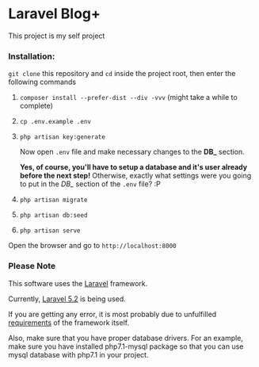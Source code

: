 # Laravel Blog+

This project is my self project

### Installation:

`git clone` this repository and `cd` inside the project root, then enter the following commands

1. `composer install --prefer-dist --div -vvv` (might take a while to complete)

2. `cp .env.example .env`

3. `php artisan key:generate`

    Now open `.env` file and make necessary changes to the **DB_** section.
    
    **Yes, of course, you'll have to setup a database and it's user already before the next step!**
    Otherwise, exactly what settings were you going to put in the _DB\__ section of the `.env` file? :P

4. `php artisan migrate`

5. `php artisan db:seed`

6. `php artisan serve`

Open the browser and go to `http://localhost:8000`

### Please Note

This software uses the [Laravel](https://laravel.com/ "Laravel") framework.

Currently, [Laravel 5.2](https://laravel.com/docs/5.4 "Laravel 5.4") is being used.

If you are getting any error, it is most probably due to 
unfulfilled [requirements](https://laravel.com/docs/5.4#server-requirements "Server Requirements") 
of the framework itself.

Also, make sure that you have proper database drivers. For an example, make sure 
you have installed php7.1-mysql package so that you can use mysql database with php7.1 in your project.